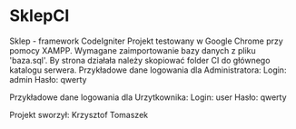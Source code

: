 # SklepCI
Sklep - framework CodeIgniter
Projekt testowany w Google Chrome przy pomocy XAMPP.
Wymagane zaimportowanie bazy danych z pliku 'baza.sql'.
By strona działała należy skopiować folder CI do głównego katalogu serwera.
Przykładowe dane logowania dla Administratora:
Login:
admin
Hasło:
qwerty

Przykładowe dane logowania dla Urzytkownika:
Login:
user
Hasło:
qwerty

Projekt sworzył: Krzysztof Tomaszek
